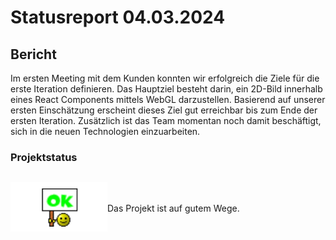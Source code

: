 # Statusreport 04.03.2024

## Bericht

Im ersten Meeting mit dem Kunden konnten wir erfolgreich die Ziele für die erste Iteration definieren. Das Hauptziel besteht darin, ein 2D-Bild innerhalb eines React Components mittels WebGL darzustellen. Basierend auf unserer ersten Einschätzung erscheint dieses Ziel gut erreichbar bis zum Ende der ersten Iteration. Zusätzlich ist das Team momentan noch damit beschäftigt, sich in die neuen Technologien einzuarbeiten.

### Projektstatus

<div style="display:flex;align-items:center;">

![Das Projekt ist auf gutem Wege](./Grafiken/ok.png)

<p>Das Projekt ist auf gutem Wege.</p>
</div>
